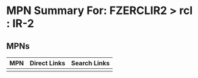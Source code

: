 



# MPN Summary For: FZERCLIR2 > rcl : IR-2

## MPNs
  

|MPN|Direct Links|Search Links|
| :--- | :--- | :--- |
||||
